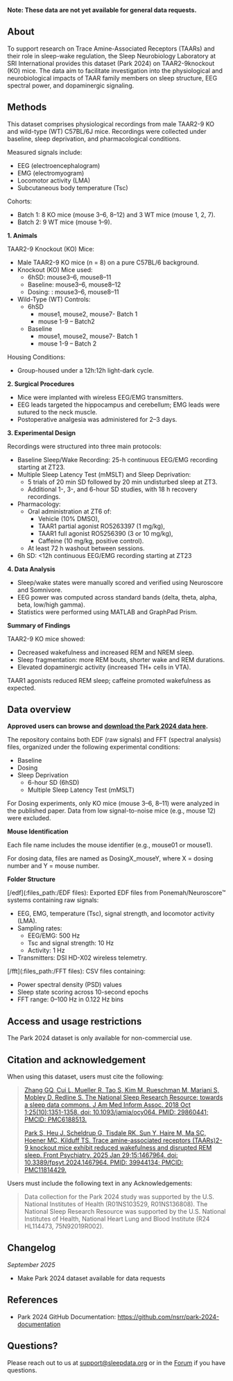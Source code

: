 **Note: These data are not yet available for general data requests.**

## About

To support research on Trace Amine-Associated Receptors (TAARs) and their role in sleep-wake regulation, the Sleep Neurobiology Laboratory at SRI International provides this dataset (Park 2024) on TAAR2-9knockout (KO) mice. The data aim to facilitate investigation into the physiological and neurobiological impacts of TAAR family members on sleep structure, EEG spectral power, and dopaminergic signaling.

## Methods

This dataset comprises physiological recordings from male TAAR2-9 KO and wild-type (WT) C57BL/6J mice. Recordings were collected under baseline, sleep deprivation, and pharmacological conditions.

Measured signals include:

- EEG (electroencephalogram)
- EMG (electromyogram)
- Locomotor activity (LMA)
- Subcutaneous body temperature (Tsc)

Cohorts:

- Batch 1: 8 KO mice (mouse 3–6, 8–12) and 3 WT mice (mouse 1, 2, 7).
- Batch 2: 9 WT mice (mouse 1–9).

**1. Animals**

TAAR2-9 Knockout (KO) Mice:

- Male TAAR2-9 KO mice (n = 8) on a pure C57BL/6 background.
- Knockout (KO) Mice used:
	- 6hSD: mouse3–6, mouse8–11
	- Baseline: mouse3–6, mouse8–12
	- Dosing: : mouse3–6, mouse8–11
- Wild-Type (WT) Controls:
	- 6hSD
		- mouse1, mouse2, mouse7- Batch 1
		- mouse 1-9 – Batch2
	- Baseline
		- mouse1, mouse2, mouse7- Batch 1
		- mouse 1-9 – Batch 2

Housing Conditions:

- Group-housed under a 12h:12h light-dark cycle.

**2. Surgical Procedures**

- Mice were implanted with wireless EEG/EMG transmitters.
- EEG leads targeted the hippocampus and cerebellum; EMG leads were sutured to the neck
muscle.
- Postoperative analgesia was administered for 2–3 days.

**3. Experimental Design**

Recordings were structured into three main protocols:

- Baseline Sleep/Wake Recording: 25-h continuous EEG/EMG recording starting at ZT23.
- Multiple Sleep Latency Test (mMSLT) and Sleep Deprivation:
	- 5 trials of 20 min SD followed by 20 min undisturbed sleep at ZT3.
	- Additional 1-, 3-, and 6-hour SD studies, with 18 h recovery recordings.
- Pharmacology:
	- Oral administration at ZT6 of:
		- Vehicle (10% DMSO),
		- TAAR1 partial agonist RO5263397 (1 mg/kg),
		- TAAR1 full agonist RO5256390 (3 or 10 mg/kg),
		- Caffeine (10 mg/kg, positive control).
	- At least 72 h washout between sessions.
- 6h SD: <12h continuous EEG/EMG recording starting at ZT23

**4. Data Analysis**

- Sleep/wake states were manually scored and verified using Neuroscore and Somnivore.
- EEG power was computed across standard bands (delta, theta, alpha, beta, low/high gamma).
- Statistics were performed using MATLAB and GraphPad Prism.

**Summary of Findings**

TAAR2-9 KO mice showed:

- Decreased wakefulness and increased REM and NREM sleep.
- Sleep fragmentation: more REM bouts, shorter wake and REM durations.
- Elevated dopaminergic activity (increased TH+ cells in VTA).

TAAR1 agonists reduced REM sleep; caffeine promoted wakefulness as expected.

## Data overview

**Approved users can browse and [download the Park 2024 data here](:files_path:).**

The repository contains both EDF (raw signals) and FFT (spectral analysis) files, organized under the following experimental conditions:

- Baseline
- Dosing
- Sleep Deprivation
	- 6-hour SD (6hSD)
	- Multiple Sleep Latency Test (mMSLT)

For Dosing experiments, only KO mice (mouse 3–6, 8–11) were analyzed in the published paper. Data from low signal-to-noise mice (e.g., mouse 12) were excluded.

**Mouse Identification**

Each file name includes the mouse identifier (e.g., mouse01 or mouse1).

For dosing data, files are named as DosingX_mouseY, where X = dosing number and Y = mouse number.

**Folder Structure**

[/edf](:files_path:/EDF files): Exported EDF files from Ponemah/Neuroscore™ systems containing raw signals:

- EEG, EMG, temperature (Tsc), signal strength, and locomotor activity (LMA).
- Sampling rates:
	- EEG/EMG: 500 Hz
	- Tsc and signal strength: 10 Hz
	- Activity: 1 Hz
- Transmitters: DSI HD-X02 wireless telemetry.

[/fft](:files_path:/FFT files): CSV files containing:

- Power spectral density (PSD) values
- Sleep state scoring across 10-second epochs
- FFT range: 0–100 Hz in 0.122 Hz bins

## Access and usage restrictions

The Park 2024 dataset is only available for non-commercial use.

## Citation and acknowledgement

When using this dataset, users must cite the following:

> [Zhang GQ, Cui L, Mueller R, Tao S, Kim M, Rueschman M, Mariani S, Mobley D, Redline S. The National Sleep Research Resource: towards a sleep data commons. J Am Med Inform Assoc. 2018 Oct 1;25(10):1351-1358. doi: 10.1093/jamia/ocy064. PMID: 29860441; PMCID: PMC6188513.](https://pubmed.ncbi.nlm.nih.gov/29860441/)
>
> [Park S, Heu J, Scheldrup G, Tisdale RK, Sun Y, Haire M, Ma SC, Hoener MC, Kilduff TS. Trace amine-associated receptors (TAARs)2-9 knockout mice exhibit reduced wakefulness and disrupted REM sleep. Front Psychiatry. 2025 Jan 29;15:1467964. doi: 10.3389/fpsyt.2024.1467964. PMID: 39944134; PMCID: PMC11814429.](https://pubmed.ncbi.nlm.nih.gov/39944134/)

Users must include the following text in any Acknowledgements:

> Data collection for the Park 2024 study was supported by the U.S. National Institutes of Health (R01NS103529, R01NS136808). The National Sleep Research Resource was supported by the U.S. National Institutes of Health, National Heart Lung and Blood Institute (R24 HL114473, 75N92019R002).

## Changelog

*September 2025*

- Make Park 2024 dataset available for data requests

## References

- Park 2024 GitHub Documentation: https://github.com/nsrr/park-2024-documentation

## Questions?

Please reach out to us at support@sleepdata.org or in the [Forum](https://sleepdata.org/forum) if you have questions.
